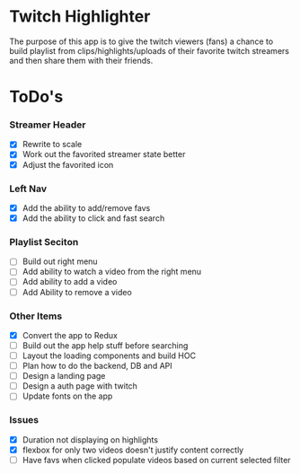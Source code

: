 # Twitch Highlighter
The purpose of this app is to give the twitch viewers (fans) a chance to build playlist from clips/highlights/uploads of their favorite twitch streamers and then share them with their friends.


# ToDo's

### Streamer Header
* [X] Rewrite to scale
* [X] Work out the favorited streamer state better
* [X] Adjust the favorited icon

### Left Nav
* [X] Add the ability to add/remove favs
* [X] Add the ability to click and fast search

### Playlist Seciton
* [ ] Build out right menu
* [ ] Add ability to watch a video from the right menu
* [ ] Add ability to add a video  
* [ ] Add Ability to remove a video

### Other Items
* [X] Convert the app to Redux
* [ ] Build out the app help stuff before searching
* [ ] Layout the loading components and build HOC
* [ ] Plan how to do the backend, DB and API
* [ ] Design a landing page
* [ ] Design a auth page with twitch
* [ ] Update fonts on the app

### Issues
* [X] Duration not displaying on highlights
* [X] flexbox for only two videos doesn't justify content correctly
* [ ] Have favs when clicked populate videos based on current selected filter
